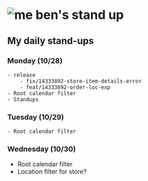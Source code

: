 # ![me](https://avatars2.githubusercontent.com/u/5232044?s=50&v=4) ben's stand up

## My daily stand-ups

### Monday (10/28)

    - release
        - fix/14333892-store-item-details-error
        - feat/14333892-order-loc-exp
    - Root calendar filter
    - Standups
 
### Tuesday (10/29)

    - Root calendar filter
    
### Wednesday (10/30)

   - Root calendar filter
   - Location filter for store?
